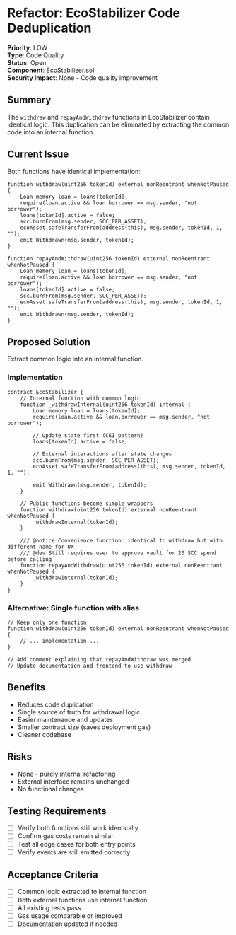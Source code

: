 # Refactor: EcoStabilizer Code Deduplication

**Priority**: LOW  
**Type**: Code Quality  
**Status**: Open  
**Component**: EcoStabilizer.sol  
**Security Impact**: None - Code quality improvement  

## Summary
The `withdraw` and `repayAndWithdraw` functions in EcoStabilizer contain identical logic. This duplication can be eliminated by extracting the common code into an internal function.

## Current Issue
Both functions have identical implementation:
```solidity
function withdraw(uint256 tokenId) external nonReentrant whenNotPaused {
    Loan memory loan = loans[tokenId];
    require(loan.active && loan.borrower == msg.sender, "not borrower");
    loans[tokenId].active = false;
    scc.burnFrom(msg.sender, SCC_PER_ASSET);
    ecoAsset.safeTransferFrom(address(this), msg.sender, tokenId, 1, "");
    emit Withdrawn(msg.sender, tokenId);
}

function repayAndWithdraw(uint256 tokenId) external nonReentrant whenNotPaused {
    Loan memory loan = loans[tokenId];
    require(loan.active && loan.borrower == msg.sender, "not borrower");
    loans[tokenId].active = false;
    scc.burnFrom(msg.sender, SCC_PER_ASSET);
    ecoAsset.safeTransferFrom(address(this), msg.sender, tokenId, 1, "");
    emit Withdrawn(msg.sender, tokenId);
}
```

## Proposed Solution
Extract common logic into an internal function.

### Implementation

```solidity
contract EcoStabilizer {
    // Internal function with common logic
    function _withdrawInternal(uint256 tokenId) internal {
        Loan memory loan = loans[tokenId];
        require(loan.active && loan.borrower == msg.sender, "not borrower");
        
        // Update state first (CEI pattern)
        loans[tokenId].active = false;
        
        // External interactions after state changes
        scc.burnFrom(msg.sender, SCC_PER_ASSET);
        ecoAsset.safeTransferFrom(address(this), msg.sender, tokenId, 1, "");
        
        emit Withdrawn(msg.sender, tokenId);
    }
    
    // Public functions become simple wrappers
    function withdraw(uint256 tokenId) external nonReentrant whenNotPaused {
        _withdrawInternal(tokenId);
    }
    
    /// @notice Convenience function: identical to withdraw but with different name for UX
    /// @dev Still requires user to approve vault for 20 SCC spend before calling
    function repayAndWithdraw(uint256 tokenId) external nonReentrant whenNotPaused {
        _withdrawInternal(tokenId);
    }
}
```

### Alternative: Single function with alias
```solidity
// Keep only one function
function withdraw(uint256 tokenId) external nonReentrant whenNotPaused {
    // ... implementation ...
}

// Add comment explaining that repayAndWithdraw was merged
// Update documentation and frontend to use withdraw
```

## Benefits
- Reduces code duplication
- Single source of truth for withdrawal logic
- Easier maintenance and updates
- Smaller contract size (saves deployment gas)
- Cleaner codebase

## Risks
- None - purely internal refactoring
- External interface remains unchanged
- No functional changes

## Testing Requirements
- [ ] Verify both functions still work identically
- [ ] Confirm gas costs remain similar
- [ ] Test all edge cases for both entry points
- [ ] Verify events are still emitted correctly

## Acceptance Criteria
- [ ] Common logic extracted to internal function
- [ ] Both external functions use internal function
- [ ] All existing tests pass
- [ ] Gas usage comparable or improved
- [ ] Documentation updated if needed